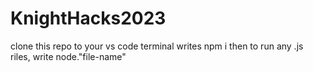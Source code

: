 # KnightHacks2023
clone this repo to your vs code
terminal writes npm i
then to run any .js riles, write node."file-name"
